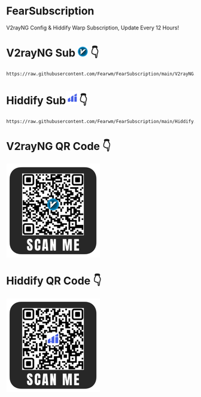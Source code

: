 # FearSubscription
V2rayNG Config & Hiddify Warp Subscription, Update Every 12 Hours!

# V2rayNG Sub <img src="assets/v2rayn.png" alt="V2rayNG" width="27"/> 👇
```
https://raw.githubusercontent.com/Fearwm/FearSubscription/main/V2rayNG.json
```

# Hiddify Sub<img src="assets/hiddify.png" alt="Hiddify" width="35"/>👇
```
https://raw.githubusercontent.com/Fearwm/FearSubscription/main/Hiddify.json
```

# V2rayNG QR Code 👇
<img src="assets/v2rayng-qr.png" alt="V2rayNG" width="250"/>

# Hiddify QR Code 👇
<img src="assets/hiddify-qr.png" alt="Hiddify" width="250"/>
